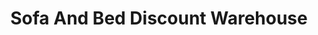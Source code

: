 ---
title: "Sofa And Bed Discount Warehouse"
url: /darlington/sofa-and-bed-discount-warehouse/
shop: Möbel
---